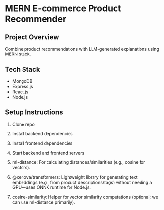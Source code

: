 # MERN E-commerce Product Recommender

## Project Overview
Combine product recommendations with LLM-generated explanations using MERN stack.

## Tech Stack
- MongoDB
- Express.js
- React.js
- Node.js

## Setup Instructions
1. Clone repo
2. Install backend dependencies
3. Install frontend dependencies
4. Start backend and frontend servers

1. ml-distance: For calculating distances/similarities (e.g., cosine for vectors).

2. @xenova/transformers: Lightweight library for generating text embeddings (e.g., from product descriptions/tags) without needing a GPU—uses ONNX runtime for Node.js.

3. cosine-similarity: Helper for vector similarity computations (optional; we can use ml-distance primarily).

